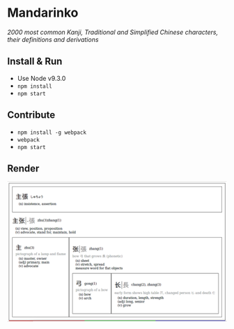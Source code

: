 # Mandarinko
_2000 most common Kanji, Traditional and Simplified Chinese characters, their definitions and derivations_

## Install & Run

- Use Node v9.3.0
- `npm install`  
- `npm start`

## Contribute

- `npm install -g webpack`
- `webpack`
- `npm start`

## Render

![Screenshot](Mandarinko.png)
